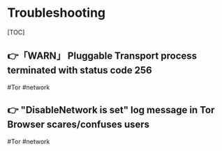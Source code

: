 # Troubleshooting

[TOC]



## 👉「WARN」 Pluggable Transport process terminated with status code 256
#Tor #network 




[「WARN」 Pluggable Transport process terminated with status code 256]: https://forum.torproject.org/t/warn-pluggable-transport-process-terminated-with-status-code-256/767



## 👉 "DisableNetwork is set" log message in Tor Browser scares/confuses users
#Tor #network 



["DisableNetwork is set" log message in Tor Browser scares/confuses users]: https://gitlab.torproject.org/tpo/core/tor/-/issues/25713